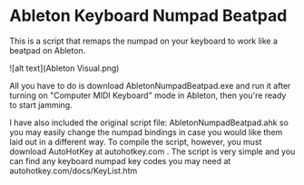# Ableton Keyboard Numpad Beatpad

This is a script that remaps the numpad on your keyboard to work like a beatpad on Ableton.

![alt text](Ableton Visual.png)

All you have to do is download AbletonNumpadBeatpad.exe and run it after turning on "Computer MIDI Keyboard" mode in Ableton,
then you're ready to start jamming.

I have also included the original script file: AbletonNumpadBeatpad.ahk so you may easily change the numpad bindings in case 
you would like them laid out in a different way. To compile the script, however, you must
download AutoHotKey at autohotkey.com . The script is very simple and you can find any
keyboard numpad key codes you may need at autohotkey.com/docs/KeyList.htm 
